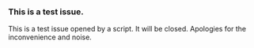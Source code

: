 ### This is a test issue.

This is a test issue opened by a script. It will be closed. Apologies for the inconvenience and noise.